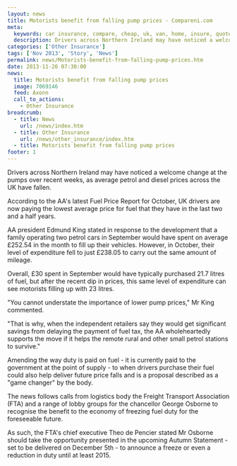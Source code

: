```yaml
---
layout: news
title: Motorists benefit from falling pump prices - Compareni.com
meta:
  keywords: car insurance, compare, cheap, uk, van, home, insure, quotes, online, comparison, bike, loans, life
  description: Drivers across Northern Ireland may have noticed a welcome change at the pumps over recent weeks, as average petrol and diesel prices across the UK ha
categories: ['Other Insurance']
tags: ['Nov 2013', 'Story', 'News']
permalink: news/Motorists-benefit-from-falling-pump-prices.htm
date: 2013-11-26 07:30:00
news:
  title: Motorists benefit from falling pump prices
  image: 7069146
  feed: Axonn
  call_to_actions:
    - Other Insurance
breadcrumb:
  - title: News
    url: /news/index.htm
  - title: Other Insurance
    url: /news/other_insurance/index.htm
  - title: Motorists benefit from falling pump prices
footer: 1
---
```


Drivers across Northern Ireland may have noticed a welcome change at the pumps over recent weeks, as average petrol and diesel prices across the UK have fallen.

According to the AA&#39;s latest Fuel Price Report for October, UK drivers are now paying the lowest average price for fuel that they have in the last two and a half years.

AA president Edmund King stated in response to the development that a family operating two petrol cars in September would have spent on average &pound;252.54 in the month to fill up their vehicles. However, in October, their level of expenditure fell to just &pound;238.05 to carry out the same amount of mileage.

Overall, &pound;30 spent in September would have typically purchased 21.7 litres of fuel, but after the recent dip in prices, this same level of expenditure can see motorists filling up with 23 litres.

&quot;You cannot understate the importance of lower pump prices,&quot; Mr King commented.

&quot;That is why, when the independent retailers say they would get significant savings from delaying the payment of fuel tax, the AA wholeheartedly supports the move if it helps the remote rural and other small petrol stations to survive.&quot;

Amending the way duty is paid on fuel - it is currently paid to the government at the point of supply - to when drivers purchase their fuel could also help deliver future price falls and is a proposal described as a &quot;game changer&quot; by the body.

The news follows calls from logistics body the Freight Transport Association (FTA) and a range of lobby groups for the chancellor George Osborne to recognise the benefit to the economy of freezing fuel duty for the foreseeable future.

As such, the FTA&#39;s chief executive Theo de Pencier stated Mr Osborne should take the opportunity presented in the upcoming Autumn Statement - set to be delivered on December 5th - to announce a freeze or even a reduction in duty until at least 2015.
